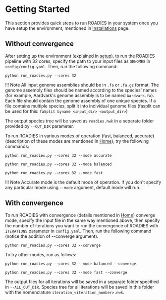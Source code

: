 # Getting Started

This section provides quick steps to run ROADIES in your system once you have setup the environment, mentioned in [Installations](setup.md) page.

## Without convergence

After setting up the environment (explained in [setup](setup.md)), to run the ROADIES pipeline with 32 cores, specify the path to your input files as `GENOMES` in `config/config.yaml`. Then, run the following command:

```
python run_roadies.py --cores 32
```
!!! Note
    All input genome assemblies should be in `.fa` or `.fa.gz` format. The genome assembly files should be named according to the species' names (for example, Aardvark's genome assembly is to be named `Aardvark.fa`). Each file should contain the genome assembly of one unique species. If a file contains multiple species, split it into individual genome files (fasplit can be used for this: `faSplit byname <input_dir> <output_dir>`)

The output species tree will be saved as `roadies.nwk` in a separate folder provided by `--OUT_DIR` parameter.

To run ROADIES in various modes of operation (fast, balanced, accurate) (description of these modes are mentioned in [Home](index.md#modes-of-operation)), try the following commands:


```
python run_roadies.py --cores 32 --mode accurate
```

```
python run_roadies.py --cores 32 --mode balanced
```

```
python run_roadies.py --cores 32 --mode fast
```
!!! Note
    Accurate mode is the default mode of operation. If you don't specify any particular mode using `--mode` argument, default mode will run.

## With convergence

To run ROADIES with convergence (details mentioned in [Home](index.md#convergence-mechanism)) converge mode, specify the input file in the same way mentioned above, then specify the number of iterations you want to run the convergence of ROADIES with `ITERATIONS` parameter in `config.yaml`. Then, run the following command (notice the addition of --converge argument).

```
python run_roadies.py --cores 32 --converge
```
To try other modes, run as follows:

```
python run_roadies.py --cores 32 --mode balanced --converge
```
```
python run_roadies.py --cores 32 --mode fast --converge
```
The output files for all iterations will be saved in a separate folder specified in `--ALL_OUT_DIR`. Species tree for all iterations will be saved in this folder with the nomenclature `iteration_<iteration_number>.nwk`.